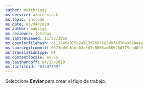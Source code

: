 ```yaml
---
author: mattbriggs
ms.service: azure-stack
ms.topic: include
ms.date: 03/04/2019
ms.author: mabrigg
ms.reviewer: johnhas
ms.lastreviewed: 11/26/2018
ms.openlocfilehash: c111140e015b2ab1367697662d8f4d70a96a8e4a
ms.sourcegitcommit: 0973dddb81db03cf07c8966ad66526d775ced8b9
ms.translationtype: HT
ms.contentlocale: es-ES
ms.lasthandoff: 04/23/2019
ms.locfileid: "63447799"
---
```

Seleccione **Enviar** para crear el flujo de trabajo.
